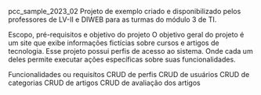 pcc_sample_2023_02
Projeto de exemplo criado e disponibilizado pelos professores de LV-II e DIWEB para as turmas do módulo 3 de TI.

Escopo, pré-requisitos e objetivo do projeto
O objetivo geral do projeto é um site que exibe informações fictícias sobre cursos e artigos de tecnologia. Esse projeto possui perfis de acesso ao sistema. Onde cada um deles permite executar ações específicas sobre suas funcionalidades.

Funcionalidades ou requisítos
CRUD de perfis
CRUD de usuários
CRUD de categorias
CRUD de artigos
CRUD de avaliação dos artigos